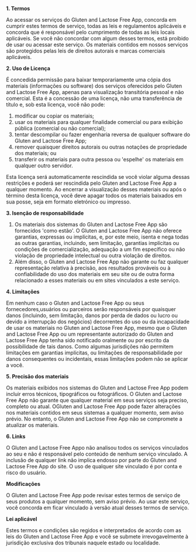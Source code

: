 **1. Termos**

Ao acessar os serviços do Gluten and Lactose Free App, concorda em cumprir estes termos de serviço, todas as leis e regulamentos aplicáveis e concorda que é responsável pelo cumprimento de todas as leis locais aplicáveis. Se você não concordar com algum desses termos, está proibido de usar ou acessar este serviço. Os materiais contidos em nossos serviços são protegidos pelas leis de direitos autorais e marcas comerciais aplicáveis.

**2. Uso de Licença**

É concedida permissão para baixar temporariamente uma cópia dos materiais (informações ou software) dos serviços oferecidos pelo Gluten and Lactose Free App, apenas para visualização transitória pessoal e não comercial. Esta é a concessão de uma licença, não uma transferência de título e, sob esta licença, você não pode:

1) modificar ou copiar os materiais;
2) usar os materiais para qualquer finalidade comercial ou para exibição pública (comercial ou não comercial);
3) tentar descompilar ou fazer engenharia reversa de qualquer software do Gluten and Lactose Free App;
4) remover quaisquer direitos autorais ou outras notações de propriedade dos materiais; ou
5) transferir os materiais para outra pessoa ou 'espelhe' os materiais em qualquer outro servidor.

Esta licença será automaticamente rescindida se você violar alguma dessas restrições e poderá ser rescindida pelo Gluten and Lactose Free App a qualquer momento. Ao encerrar a visualização desses materiais ou após o término desta licença, você deve apagar todos os materiais baixados em sua posse, seja em formato eletrónico ou impresso.

**3. Isenção de responsabilidade**

1) Os materiais dos sistemas do Gluten and Lactose Free App são fornecidos 'como estão'. O Gluten and Lactose Free App não oferece garantias, expressas ou implícitas, e, por este meio, isenta e nega todas as outras garantias, incluindo, sem limitação, garantias implícitas ou condições de comercialização, adequação a um fim específico ou não violação de propriedade intelectual ou outra violação de direitos.
2) Além disso, o Gluten and Lactose Free App não garante ou faz qualquer representação relativa à precisão, aos resultados prováveis ​​ou à confiabilidade do uso dos materiais em seu site ou de outra forma relacionado a esses materiais ou em sites vinculados a este serviço. 

**4. Limitações**

Em nenhum caso o Gluten and Lactose Free App ou seus fornecedores,usuários ou parceiros serão responsáveis ​​por quaisquer danos (incluindo, sem limitação, danos por perda de dados ou lucro ou devido a interrupção dos negócios) decorrentes do uso ou da incapacidade de usar os materiais no Gluten and Lactose Free App, mesmo que o Gluten and Lactose Free App ou um representante autorizado do Gluten and Lactose Free App tenha sido notificado oralmente ou por escrito da possibilidade de tais danos. Como algumas jurisdições não permitem limitações em garantias implícitas, ou limitações de responsabilidade por danos consequentes ou incidentais, essas limitações podem não se aplicar a você.

**5. Precisão dos materiais**

Os materiais exibidos nos sistemas do Gluten and Lactose Free App podem incluir erros técnicos, tipográficos ou fotográficos. O Gluten and Lactose Free App não garante que qualquer material em seus serviços seja preciso, completo ou atual. OGluten and Lactose Free App pode fazer alterações nos materiais contidos em seus sistemas a qualquer momento, sem aviso prévio. No entanto, o Gluten and Lactose Free App não se compromete a atualizar os materiais.

**6. Links**

O Gluten and Lactose Free Appo não analisou todos os serviços vinculados ao seu e não é responsável pelo conteúdo de nenhum serviço vinculado. A inclusão de qualquer link não implica endosso por parte do Gluten and Lactose Free App do site. O uso de qualquer site vinculado é por conta e risco do usuário.

**Modificações**

O Gluten and Lactose Free App pode revisar estes termos de serviço de seus produtos a qualquer momento, sem aviso prévio. Ao usar este serviço, você concorda em ficar vinculado à versão atual desses termos de serviço.

**Lei aplicável**

Estes termos e condições são regidos e interpretados de acordo com as leis do Gluten and Lactose Free App e você se submete irrevogavelmente à jurisdição exclusiva dos tribunais naquele estado ou localidade.
